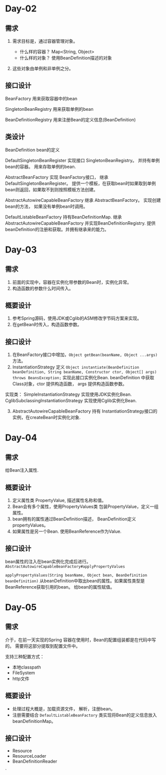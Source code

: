 # Day-02
## 需求
1. 需求目标是，通过容器管理对象。
   - 什么样的容器？ Map<String, Object>
   - 什么样的对象？ 使用BeanDefinition描述的对象
   
2. 这些对象由单例和非单例之分。

## 接口设计

BeanFactory 用来获取容器中的bean

SingletonBeanRegistry 用来获取单例的bean

BeanDefinitionRegistry 用来注册Bean的定义信息(BeanDefinition)

## 类设计

BeanDefinition bean的定义

DefaultSingletonBeanRegister 实现接口 SingletonBeanRegistry。 并持有单例bean的容器。 用来存取单例的bean.

AbstractBeanFactory 实现 BeanFactory接口， 继承 DefaultSingletonBeanRegister。 提供一个模板，在获取bean时如果取到单例bean则返回，如果取不到则按照模板方法创建。

AbstractAutowireCapableBeanFactory 继承 AbstractBeanFactory。 实现创建bean的方法， 如果没有单例bean时调用。

DefaultListableBeanFactory 持有BeanDefinitionMap. 继承 AbstractAutowireCapableBeanFactory 并实现BeanDefinitionRegistry. 提供beanDefinition的注册和获取。并拥有继承来的能力。

# Day-03

## 需求

1. 前面的实现中，容器在实例化带参数的Bean时，实例化异常。
2. 构造函数的参数什么时间传入。

## 概要设计

1. 参考Spring源码，使用JDK或Cglib的ASM修改字节码方案来实现。
2. 在getBean时传入，构造函数参数。

## 接口设计

1. 在BeanFactory接口中增加，`Object getBean(beanName, Object ...args)` 方法。
2. InstantiationStrategy 定义 `Object instantiate(BeanDefinition beanDefinition, String beanName, Constructor ctor, Object[] args) throws BeansException;`
实现此接口实例化Bean. beanDefinition 中获取Class对象，ctor 提供构造函数， args 提供构造函数参数。

实现类： SimpleInstantiationStrategy 实现使用JDK实例化Bean. CglibSubclassingInstantiationStrategy 实现使用Cglib实例化Bean.

3. AbstractAutowireCapableBeanFactory 持有 InstantiationStrategy接口的实例，在createBean时实例化对象.

# Day-04

## 需求

给Bean注入属性.

## 概要设计

1. 定义属性类 PropertyValue, 描述属性名称和值。
2. Bean会有多个属性，使用PropertyValues类 包装PropertyValue，定义一组属性。
3. bean拥有的属性通过BeanDefinition描述， BeanDefinition定义propertyValues。
4. 如果属性是另一个Bean. 使用BeanReference作为Value.

## 接口设计

bean属性的注入在bean实例化完成后进行。 `AbstractAutowireCapableBeanFactory#applyPropertyValues` 

`applyPropertyValues(String beanName, Object bean, BeanDefinition beanDefinition)`
从beanDefinition中取出bean的属性。如果属性类型是BeanReference获取引用的bean。 给bean的属性赋值。

# Day-05

## 需求
介于，在前一天实现的Spring 容器在使用时，Bean的配置组装都是在代码中写的。 需要将这部分提取到配置文件中。

支持三种配置方式：
- 本地classpath
- FileSystem
- http文件

## 概要设计
- 处理过程大概是，加载资源文件， 解析，注册bean。
- 注册需要结合 `DefaultListableBeanFactory` 类实现将Bean的定义信息放入beanDefinitionMap。

## 接口设计

- Resource
- ResourceLoader
- BeanDefinitionReader











`
